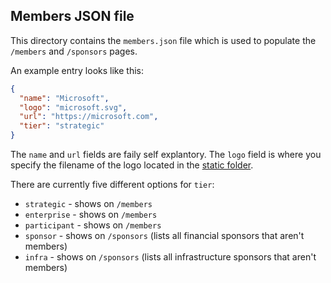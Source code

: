 ## Members JSON file

This directory contains the `members.json` file which is used to populate the `/members` and `/sponsors` pages.

An example entry looks like this:

```json
{
  "name": "Microsoft",
  "logo": "microsoft.svg",
  "url": "https://microsoft.com",
  "tier": "strategic"
}
```

The `name` and `url` fields are faily self explantory. The `logo` field is where you specify the filename of the logo located in the [static folder](../static).

There are currently five different options for `tier`:

- `strategic` - shows on `/members`
- `enterprise` - shows on `/members`
- `participant` - shows on `/members`
- `sponsor` - shows on `/sponsors` (lists all financial sponsors that aren't members)
- `infra` - shows on `/sponsors` (lists all infrastructure sponsors that aren't members)
